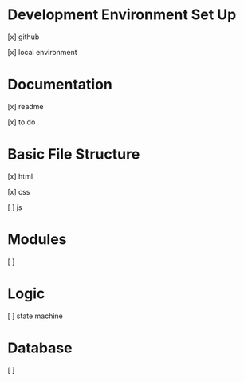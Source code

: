 # Development Environment Set Up

[x] github

[x] local environment

# Documentation

[x] readme

[x] to do

# Basic File Structure

[x] html

[x] css

[ ] js

# Modules

[ ] 

# Logic

[ ] state machine

# Database

[ ]
